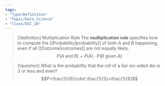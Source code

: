 ```yaml
---
tags:
- "Type/Definition"
- "Topic/Data_Science"
- "Class/DSC_10"
---
```


> [!definition] Multiplication Rule
> The **multiplication rule** specifies how to compute the [[Probability|probability]] of both $A$ and $B$ happening, even if all [[Outcome|outcomes]] are not equally likely.  
> $$P(A\text{ and }B)=P(A)\cdot P(B\text{ given }A)$$  

> [!question] What is the probability that the roll of a fair six-sided die is 3 or less and even?
> $$P=\frac{3}{6}\cdot \frac{1}{3}=\frac{1}{6}$$  
